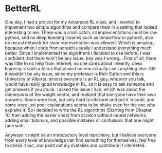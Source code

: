 # BetterRL
One day, I had a project for my Advanced RL class, and I wanted to implement two simple algorithms and compare them in a setting that looked interesting to me. There was a small catch, all implementations must be raw python, and no deep learning libraries such as tensorflow or pytorch, also no neural network for state representation was allowed. Which is amazing, because when I code from scratch usually I understand everything much better. Since I implemented the algorithms I decided to use before, I was confident that there won't be any issue, boy was I wrong... First of all, there was little to no help from internet, no one cares about linearity, deep learning is such a focus that almost no one actually uses anything else. Still it wouldn't be any issue, since my professor is Rich Sutton and this is University of Alberta, almost everyone is an RL guy, whoever you talk, would have really good knowledge in RL, so it is easy to ask someone and get answers if you stuck. I asked the issue I had, which was about the dimensions of the weight vector, and realized that everyone have their own answers. Some were true, but only hard to interpret and put it in code, and some were just poor explanations seems to be shaky even for the one who explains it. So I decided to write the RL algorithms (Starting from Chapter 10, then adding the easier ones) from scratch without neural networks, adding small tutorials, and possible mistakes or confusions that one might face with.

Anyways it might be an introductory level repository, but I believe everyone from every level of knowledge can find something for themselves, feel free to check it out, and point out my mistakes and contribute if interested.

